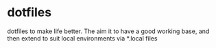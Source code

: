 dotfiles
========

dotfiles to make life better. The aim it to have a good working base, and then extend to suit local environments via *.local files
